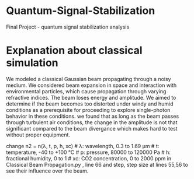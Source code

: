 # Quantum-Signal-Stabilization
Final Project - quantum signal stabilization analysis 


# Explanation about classical simulation
We modeled a classical Gaussian beam propagating through a noisy medium. We considered beam expansion in space and interaction with environmental particles, which cause propagation through varying refractive indices. The beam loses energy and amplitude. We aimed to determine if the beam becomes too distorted under windy and humid conditions as a prerequisite for proceeding to explore single-photon behavior in these conditions. we found that as long as the beam passes through turbulent air conditions, the change in the amplitude is not that significant compared to the beam divergance which makes hard to test without proper equipment.

change n2 = n(λ, t, p, h, xc)
    # λ: wavelength, 0.3 to 1.69 μm
    # t: temperature, -40 to +100 °C
    # p: pressure, 80000 to 120000 Pa
    # h: fractional humidity, 0 to 1
    # xc: CO2 concentration, 0 to 2000 ppm
in Classical Beam Propagation.py , line 66
and step, step size at lines 55,56
to see their influence over the beam.

